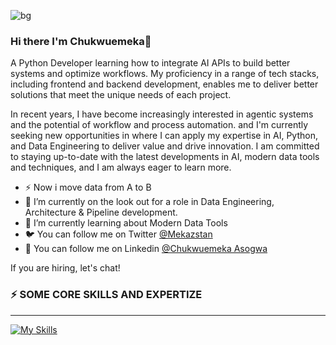 
![bg](https://github.com/user-attachments/assets/a91505b5-6b88-4c64-b4a2-1b143cd11086)


### Hi there I'm Chukwuemeka👋
A Python Developer learning how to integrate AI APIs to build better systems and optimize workflows. My proficiency in a range of tech stacks, including frontend and backend development, enables me to deliver better solutions that meet the unique needs of each project.

In recent years, I have become increasingly interested in agentic systems and the potential of workflow and process automation. and I'm currently seeking new opportunities in where I can apply my expertise in AI, Python, and Data Engineering to deliver value and drive innovation. I am committed to staying up-to-date with the latest developments in AI, modern data tools and techniques, and I am always eager to learn more.
- ⚡ Now i move data from A to B 
- 👯 I’m currently on the look out for a role in Data Engineering, Architecture & Pipeline development.
- 🌱 I’m currently learning about Modern Data Tools
- 🐦 You can follow me on Twitter [@Mekazstan](https://x.com/Mekazstan)
- 💬 You can follow me on Linkedin [@Chukwuemeka Asogwa](https://www.linkedin.com/in/chukwuemeka-asogwa-151a69219/)

If you are hiring, let's chat!
<!--
**Mekazstan/Mekazstan** is a ✨ _special_ ✨ repository because its `README.md` (this file) appears on your GitHub profile.

Here are some ideas to get you started:

- 🔭 I’m currently working on ...
- 🌱 I’m currently learning ...
- 👯 I’m looking to collaborate on ...
- 🤔 I’m looking for help with ...
- 💬 Ask me about ...
- 📫 How to reach me: ...
- 😄 Pronouns: ...
- ⚡ Fun fact: ...
-->


### ⚡ SOME CORE SKILLS AND EXPERTIZE
************************************
[![My Skills](https://skillicons.dev/icons?i=py,docker,aws,kafka,postgres,mongodb,mysql,bash,git,github,kubernetes,django,fastapi,flask,vscode,ubuntu,tailwind,selenium,supabase,stackoverflow,sqlite,replit,redis,react,pycharm,nextjs,netlify,nodejs,npm,md,linkedin,twitter,js,html,css,heroku,gmail&theme=dark)](https://skillicons.dev)
